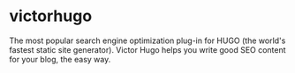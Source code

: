 # victorhugo
The most popular search engine optimization plug-in for HUGO (the world's fastest static site generator). Victor Hugo helps you write good SEO content for your blog, the easy way.
